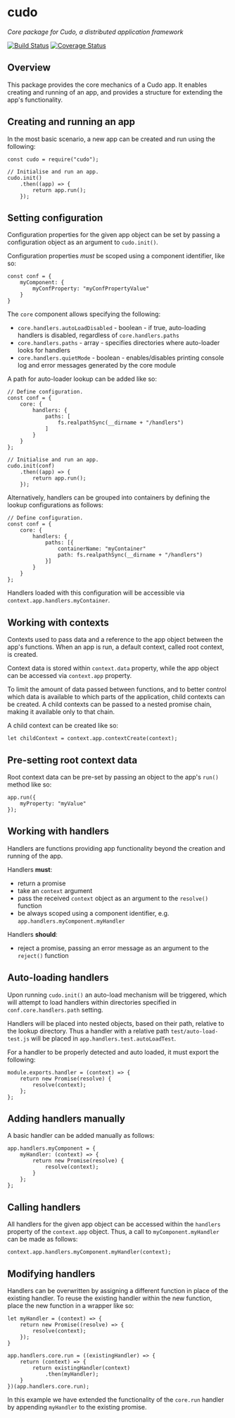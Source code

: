 # cudo

*Core package for Cudo, a distributed application framework*

[![Build Status](https://travis-ci.org/cudojs/cudo.svg?branch=master)](https://travis-ci.org/cudojs/cudo) [![Coverage Status](https://coveralls.io/repos/github/cudojs/cudo/badge.svg?branch=master)](https://coveralls.io/github/cudojs/cudo?branch=master)

## Overview
This package provides the core mechanics of a Cudo app. It enables creating and running of an app, and provides a structure for extending the app's functionality.

## Creating and running an app
In the most basic scenario, a new app can be created and run using the following:
```
const cudo = require("cudo");

// Initialise and run an app.
cudo.init()
    .then((app) => {
        return app.run();
    });
```

## Setting configuration
Configuration properties for the given app object can be set by passing a configuration object as an argument to `cudo.init()`. 

Configuration properties *must* be scoped using a component identifier, like so:
```
const conf = {
    myComponent: {
        myConfProperty: "myConfPropertyValue"
    }
}
```

The `core` component allows specifying the following:
- `core.handlers.autoLoadDisabled` - boolean - if true, auto-loading handlers is disabled, regardless of `core.handlers.paths`
- `core.handlers.paths` - array - specifies directories where auto-loader looks for handlers
- `core.handlers.quietMode` - boolean - enables/disables printing console log and error messages generated by the core module

A path for auto-loader lookup can be added like so:
```
// Define configuration.
const conf = {
    core: {
        handlers: {
            paths: [
                fs.realpathSync(__dirname + "/handlers")
            ]
        }
    }
};

// Initialise and run an app.
cudo.init(conf)
    .then((app) => {
        return app.run();
    });
```

Alternatively, handlers can be grouped into containers by defining the lookup configurations as follows:
```
// Define configuration.
const conf = {
    core: {
        handlers: {
            paths: [{
				containerName: "myContainer"
                path: fs.realpathSync(__dirname + "/handlers")
            }]
        }
    }
};
```
Handlers loaded with this configuration will be accessible via `context.app.handlers.myContainer`.

## Working with contexts
Contexts used to pass data and a reference to the app object between the app's functions. When an app is run, a default context, called root context, is created.

Context data is stored within `context.data` property, while the app object can be accessed via `context.app` property.

To limit the amount of data passed between functions, and to better control which data is available to which parts of the application, child contexts can be created. A child contexts can be passed to a nested promise chain, making it available only to that chain.

A child context can be created like so:
```
let childContext = context.app.contextCreate(context);
```

## Pre-setting root context data
Root context data can be pre-set by passing an object to the app's `run()` method like so:
```
app.run({
    myProperty: "myValue"
});
```

## Working with handlers
Handlers are functions providing app functionality beyond the creation and running of the app. 

Handlers **must**:
- return a promise
- take an `context` argument
- pass the received `context` object as an argument to the `resolve()` function
- be always scoped using a component identifier, e.g. `app.handlers.myComponent.myHandler`

Handlers **should**:
- reject a promise, passing an error message as an argument to the `reject()` function

## Auto-loading handlers
Upon running `cudo.init()` an auto-load mechanism will be triggered, which will attempt to load handlers within directories specified in `conf.core.handlers.path` setting. 

Handlers will be placed into nested objects, based on their path, relative to the lookup directory. Thus a handler with a relative path `test/auto-load-test.js` will be placed in `app.handlers.test.autoLoadTest`.

For a handler to be properly detected and auto loaded, it must export the following:
```
module.exports.handler = (context) => {
    return new Promise(resolve) {
        resolve(context);
    };
};
```

## Adding handlers manually
A basic handler can be added manually as follows:
```
app.handlers.myComponent = {
    myHandler: (context) => {
        return new Promise(resolve) {
            resolve(context);
        }
    };
};
```

## Calling handlers
All handlers for the given app object can be accessed within the `handlers` property of the `context.app` object. Thus, a call to `myComponent.myHandler` can be made as follows:
```
context.app.handlers.myComponent.myHandler(context);
```

## Modifying handlers
Handlers can be overwritten by assigning a different function in place of the existing handler. To reuse the existing handler within the new function, place the new function in a wrapper like so:
```
let myHandler = (context) => {
    return new Promise((resolve) => {
        resolve(context);
    });
}

app.handlers.core.run = ((existingHandler) => {
    return (context) => {
        return existingHandler(context)
            .then(myHandler);
    }
})(app.handlers.core.run);
```
In this example we have extended the functionality of the `core.run` handler by appending `myHandler` to the existing promise.
